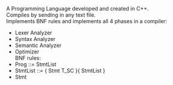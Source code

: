 A Programming Language developed and created in C++. <br/>
Compiles by sending in any text file. <br/>
Implements BNF rules and implements all 4 phases in a compiler: <br/>
- Lexer Analyzer <br/>
- Syntax Analyzer <br/>
- Semantic Analyzer <br/>
- Optimizer <br/>
BNF rules: <br/>
- Prog ::= StmtList <br/>
- StmtList ::= { Stmt T_SC }{ StmtList } <br/>
- Stmt <br/>
